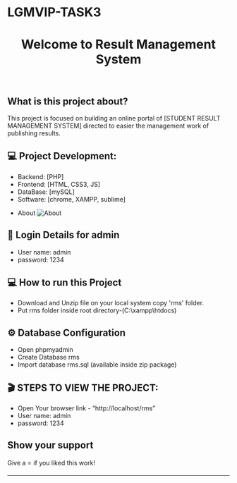 # LGMVIP-TASK3
<h1 align="center">Welcome to Result Management System</h1>
<br>

<p>
  <a href="https://github.com/Divya-whiteworld16/LGMVIP-TASK3" target="_blank">
    
  </a>
</p>

## What is this project about?

This project is focused on building an online portal of [STUDENT RESULT MANAGEMENT SYSTEM] directed to easier the management work of publishing results.

## :computer: Project Development:
  - Backend: [PHP]
  - Frontend: [HTML, CSS3, JS]
  - DataBase: [mySQL]
  - Software: [chrome, XAMPP, sublime]
  

* About
![About](./screenshoot/aboutus.jpg)


## :lock_with_ink_pen: Login Details for admin 
  - User name: admin
  - password: 1234
  
## :computer: How to run this Project
  - Download and Unzip file on your local system copy 'rms' folder.
  - Put rms folder inside root directory-(C:\xampp\htdocs)
  
## :gear: Database Configuration
  - Open phpmyadmin
  - Create Database rms
  - Import database rms.sql (available inside zip package)
  
## :clapper: STEPS TO VIEW THE PROJECT:
  - Open Your browser link - “http://localhost/rms”
  - User name: admin
  - password: 1234

## Show your support

Give a ⭐️ if you liked this work!

<hr>
